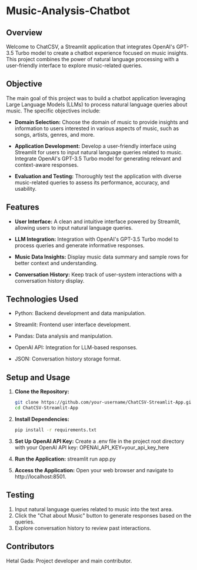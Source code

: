 # Music-Analysis-Chatbot

## Overview

Welcome to ChatCSV, a Streamlit application that integrates OpenAI's GPT-3.5 Turbo model to create a chatbot experience focused on music insights. This project combines the power of natural language processing with a user-friendly interface to explore music-related queries.

## Objective

The main goal of this project was to build a chatbot application leveraging Large Language Models (LLMs) to process natural language queries about music. The specific objectives include:

- **Domain Selection:** Choose the domain of music to provide insights and information to users interested in various aspects of music, such as songs, artists, genres, and more.
  
- **Application Development:** Develop a user-friendly interface using Streamlit for users to input natural language queries related to music. Integrate OpenAI's GPT-3.5 Turbo model for generating relevant and context-aware responses.
  
- **Evaluation and Testing:** Thoroughly test the application with diverse music-related queries to assess its performance, accuracy, and usability.

## Features

- **User Interface:** A clean and intuitive interface powered by Streamlit, allowing users to input natural language queries.
  
- **LLM Integration:** Integration with OpenAI's GPT-3.5 Turbo model to process queries and generate informative responses.
  
- **Music Data Insights:** Display music data summary and sample rows for better context and understanding.
  
- **Conversation History:** Keep track of user-system interactions with a conversation history display.

## Technologies Used

- Python: Backend development and data manipulation.
  
- Streamlit: Frontend user interface development.
  
- Pandas: Data analysis and manipulation.
  
- OpenAI API: Integration for LLM-based responses.
  
- JSON: Conversation history storage format.

## Setup and Usage

1. **Clone the Repository:**

   ```bash
   git clone https://github.com/your-username/ChatCSV-Streamlit-App.git
   cd ChatCSV-Streamlit-App


2. **Install Dependencies:**
    ```bash
    pip install -r requirements.txt

3. **Set Up OpenAI API Key:**
Create a .env file in the project root directory with your OpenAI API key:
OPENAI_API_KEY=your_api_key_here

4. **Run the Application:**
streamlit run app.py

5. **Access the Application:**
Open your web browser and navigate to http://localhost:8501.

## Testing

1. Input natural language queries related to music into the text area.
2. Click the "Chat about Music" button to generate responses based on the queries.
3. Explore conversation history to review past interactions.

## Contributors
Hetal Gada: Project developer and main contributor.


